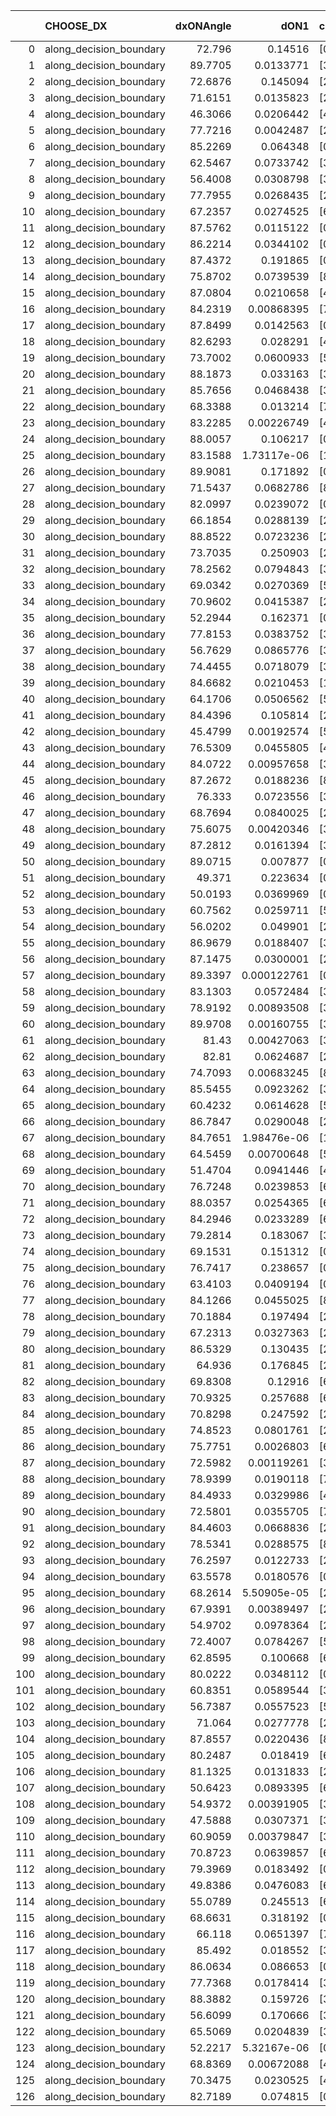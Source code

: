 |     | CHOOSE_DX               |   dxONAngle |        dON1 | cIDON1   |   dON_patch_1 |   nTON |         dON |   dxOFFAngle |       dOFF1 | cIDOFF1   |   dOFF_patch_1 |   nTOFF |        dOFF | SUCCESS   |   nExp |   dual_point_id |   subpoint_time_seconds |   total_execution_time |      logp |        dOFF/dON | Vote dOFF>dON   |
|----:|:------------------------|------------:|------------:|:---------|--------------:|-------:|------------:|-------------:|------------:|:----------|---------------:|--------:|------------:|:----------|-------:|----------------:|------------------------:|-----------------------:|----------:|----------------:|:----------------|
|   0 | along_decision_boundary |     72.796  | 0.14516     | [0 8]    |   0.14516     |      1 | 0.14516     |      63.023  | 0.0588124   | [1 8]     |    0.0588124   |       1 | 0.0588124   | False     |      1 |               1 |                0.806971 |                1.17516 |  0        |     0.405156    | False           |
|   1 | along_decision_boundary |     89.7705 | 0.0133771   | [3 6]    |   0.0133771   |      1 | 0.0133771   |      80.5037 | 0.202564    | [3 6]     |    0.202564    |       1 | 0.202564    | True      |      2 |               2 |                1.41626  |                2.5994  | -0.5      |    15.1425      | True            |
|   2 | along_decision_boundary |     72.6876 | 0.145094    | [2 3]    |   0.145094    |      1 | 0.145094    |      68.3498 | 0.413674    | [2 3]     |    0.413674    |       1 | 0.413674    | True      |      3 |               3 |                1.39387  |                3.99827 | -0        |     2.85108     | True            |
|   3 | along_decision_boundary |     71.6151 | 0.0135823   | [2 8]    |   0.0135823   |      1 | 0.0135823   |      64.817  | 0.00792046  | [2 8]     |    0.00792046  |       1 | 0.00792046  | False     |      4 |               4 |                0.703665 |                4.70994 | -0.166667 |     0.583145    | False           |
|   4 | along_decision_boundary |     46.3066 | 0.0206442   | [4 6]    |   0.0206442   |      1 | 0.0206442   |      50.5036 | 0.0736818   | [4 6]     |    0.0736818   |       1 | 0.0736818   | True      |      5 |               5 |                0.628162 |                5.34509 | -0        |     3.56912     | True            |
|   5 | along_decision_boundary |     77.7216 | 0.0042487   | [2 7]    |   0.0042487   |      1 | 0.0042487   |      88.726  | 0.0138266   | [2 7]     |    0.0138266   |       1 | 0.0138266   | True      |      6 |               6 |                0.741992 |                6.09309 | -0.1      |     3.25432     | True            |
|   6 | along_decision_boundary |     85.2269 | 0.064348    | [0 3]    |   0.064348    |      1 | 0.064348    |      87.3094 | 0.493444    | [0 3]     |    0.493444    |       1 | 0.493444    | True      |      7 |               7 |                1.83467  |                7.93275 | -0.333333 |     7.66836     | True            |
|   7 | along_decision_boundary |     62.5467 | 0.0733742   | [3 4]    |   0.0733742   |      1 | 0.0733742   |      70.2364 | 0.0772871   | [3 4]     |    0.0772871   |       1 | 0.0772871   | True      |      8 |               8 |                0.752591 |                8.69294 | -0.642857 |     1.05333     | True            |
|   8 | along_decision_boundary |     56.4008 | 0.0308798   | [3 5]    |   0.0308798   |      1 | 0.0308798   |      63.9922 | 0.331985    | [3 5]     |    0.331985    |       1 | 0.331985    | True      |      9 |               9 |                1.32419  |               10.0221  | -1        |    10.7509      | True            |
|   9 | along_decision_boundary |     77.7955 | 0.0268435   | [2 7]    |   0.0268435   |      1 | 0.0268435   |      73.0076 | 0.051848    | [2 7]     |    0.051848    |       1 | 0.051848    | True      |     10 |              10 |                0.868215 |               10.8973  | -1.38889  |     1.93149     | True            |
|  10 | along_decision_boundary |     67.2357 | 0.0274525   | [6 9]    |   0.0274525   |      1 | 0.0274525   |      60.7449 | 0.0783501   | [6 9]     |    0.0783501   |       1 | 0.0783501   | True      |     11 |              11 |                0.974232 |               11.8786  | -1.8      |     2.85402     | True            |
|  11 | along_decision_boundary |     87.5762 | 0.0115122   | [0 1]    |   0.0115122   |      1 | 0.0115122   |      89.1694 | 0.328584    | [0 1]     |    0.328584    |       1 | 0.328584    | True      |     12 |              12 |                1.27463  |               13.1573  | -2.22727  |    28.5422      | True            |
|  12 | along_decision_boundary |     86.2214 | 0.0344102   | [0 7]    |   0.0344102   |      1 | 0.0344102   |      79.4046 | 0.013063    | [1 7]     |    0.013063    |       1 | 0.013063    | False     |     13 |              13 |                0.772963 |               13.9352  | -2.66667  |     0.379625    | False           |
|  13 | along_decision_boundary |     87.4372 | 0.191865    | [0 1]    |   0.191865    |      1 | 0.191865    |      78.4692 | 0.0197697   | [0 1]     |    0.0197697   |       1 | 0.0197697   | False     |     14 |              15 |                1.10417  |               15.0797  | -1.88462  |     0.10304     | False           |
|  14 | along_decision_boundary |     75.8702 | 0.0739539   | [8 9]    |   0.0739539   |      1 | 0.0739539   |      79.661  | 0.036296    | [8 9]     |    0.036296    |       1 | 0.036296    | False     |     15 |              16 |                1.16984  |               16.2569  | -1.28571  |     0.490792    | False           |
|  15 | along_decision_boundary |     87.0804 | 0.0210658   | [4 8]    |   0.0210658   |      1 | 0.0210658   |      87.1696 | 0.0669983   | [4 8]     |    0.0669983   |       1 | 0.0669983   | True      |     16 |              17 |                0.726621 |               16.9896  | -0.833333 |     3.18043     | True            |
|  16 | along_decision_boundary |     84.2319 | 0.00868395  | [7 9]    |   0.00868395  |      1 | 0.00868395  |      89.4223 | 0.0674772   | [7 9]     |    0.0674772   |       1 | 0.0674772   | True      |     17 |              19 |                0.973149 |               18.8095  | -1.125    |     7.77034     | True            |
|  17 | along_decision_boundary |     87.8499 | 0.0142563   | [0 8]    |   0.0142563   |      1 | 0.0142563   |      62.9821 | 0.0476177   | [1 8]     |    0.0476177   |       1 | 0.0476177   | True      |     18 |              20 |                0.708932 |               19.5224  | -1.44118  |     3.34011     | True            |
|  18 | along_decision_boundary |     82.6293 | 0.028291    | [4 8]    |   0.028291    |      1 | 0.028291    |      84.5352 | 0.00768594  | [4 8]     |    0.00768594  |       1 | 0.00768594  | False     |     19 |              22 |                0.886401 |               20.4397  | -1.77778  |     0.271675    | False           |
|  19 | along_decision_boundary |     73.7002 | 0.0600933   | [5 7]    |   0.0600933   |      1 | 0.0600933   |      77.1731 | 0.344342    | [5 7]     |    0.344342    |       1 | 0.344342    | True      |     20 |              23 |                2.14885  |               22.5937  | -1.28947  |     5.73013     | True            |
|  20 | along_decision_boundary |     88.1873 | 0.033163    | [3 5]    |   0.033163    |      1 | 0.033163    |      86.8812 | 0.0410295   | [3 5]     |    0.0410295   |       1 | 0.0410295   | True      |     21 |              24 |                0.983223 |               23.5843  | -1.6      |     1.23721     | True            |
|  21 | along_decision_boundary |     85.7656 | 0.0468438   | [3 5]    |   0.0468438   |      1 | 0.0468438   |      86.7314 | 0.0928078   | [3 5]     |    0.0928078   |       1 | 0.0928078   | True      |     22 |              25 |                0.919482 |               24.5108  | -1.92857  |     1.98122     | True            |
|  22 | along_decision_boundary |     68.3388 | 0.013214    | [7 9]    |   0.013214    |      1 | 0.013214    |      68.3163 | 0.0923037   | [7 9]     |    0.0923037   |       1 | 0.0923037   | True      |     23 |              26 |                0.66509  |               25.1839  | -2.27273  |     6.9853      | True            |
|  23 | along_decision_boundary |     83.2285 | 0.00226749  | [4 6]    |   0.00226749  |      1 | 0.00226749  |      76.7467 | 0.00094213  | [4 6]     |    0.00094213  |       1 | 0.00094213  | False     |     24 |              27 |                0.695549 |               25.8858  | -2.63043  |     0.415495    | False           |
|  24 | along_decision_boundary |     88.0057 | 0.106217    | [0 9]    |   0.106217    |      1 | 0.106217    |      73.1094 | 0.000782924 | [1 9]     |    0.000782924 |       1 | 0.000782924 | False     |     25 |              28 |                1.15429  |               27.0451  | -2.08333  |     0.007371    | False           |
|  25 | along_decision_boundary |     83.1588 | 1.73117e-06 | [1 3]    |   1.73117e-06 |      1 | 1.73117e-06 |      87.5026 | 0.0110334   | [1 3]     |    0.0110334   |       1 | 0.0110334   | True      |     26 |              29 |                0.80353  |               27.8536  | -1.62     |  6373.38        | True            |
|  26 | along_decision_boundary |     89.9081 | 0.171892    | [0 8]    |   0.171892    |      1 | 0.171892    |      58.8504 | 0.567352    | [1 8]     |    0.567352    |       1 | 0.567352    | True      |     27 |              30 |                2.41185  |               30.2715  | -1.92308  |     3.30063     | True            |
|  27 | along_decision_boundary |     71.5437 | 0.0682786   | [8 9]    |   0.0682786   |      1 | 0.0682786   |      76.3565 | 0.00852257  | [8 9]     |    0.00852257  |       1 | 0.00852257  | False     |     28 |              31 |                0.801378 |               31.0781  | -2.24074  |     0.124821    | False           |
|  28 | along_decision_boundary |     82.0997 | 0.0239072   | [0 1]    |   0.0239072   |      1 | 0.0239072   |      85.4352 | 0.000966086 | [0 1]     |    0.000966086 |       1 | 0.000966086 | False     |     29 |              32 |                0.667562 |               31.7506  | -1.78571  |     0.0404098   | False           |
|  29 | along_decision_boundary |     66.1854 | 0.0288139   | [2 7]    |   0.0288139   |      1 | 0.0288139   |      76.8588 | 0.00161036  | [2 7]     |    0.00161036  |       1 | 0.00161036  | False     |     30 |              33 |                0.989852 |               32.7445  | -1.39655  |     0.0558882   | False           |
|  30 | along_decision_boundary |     88.8522 | 0.0723236   | [2 4]    |   0.0723236   |      1 | 0.0723236   |      87.273  | 0.0866197   | [2 4]     |    0.0866197   |       1 | 0.0866197   | True      |     31 |              34 |                1.2833   |               34.0358  | -1.06667  |     1.19767     | True            |
|  31 | along_decision_boundary |     73.7035 | 0.250903    | [2 3]    |   0.250903    |      1 | 0.250903    |      70.2861 | 0.0478209   | [2 3]     |    0.0478209   |       1 | 0.0478209   | False     |     32 |              35 |                2.65919  |               36.7     | -1.30645  |     0.190595    | False           |
|  32 | along_decision_boundary |     78.2562 | 0.0794843   | [3 6]    |   0.0794843   |      1 | 0.0794843   |      86.9612 | 0.000903967 | [3 6]     |    0.000903967 |       1 | 0.000903967 | False     |     33 |              36 |                0.840893 |               37.5449  | -1        |     0.0113729   | False           |
|  33 | along_decision_boundary |     69.0342 | 0.0270369   | [5 7]    |   0.0270369   |      1 | 0.0270369   |      66.0855 | 0.0596155   | [5 7]     |    0.0596155   |       1 | 0.0596155   | True      |     34 |              37 |                1.13801  |               38.6869  | -0.742424 |     2.20497     | True            |
|  34 | along_decision_boundary |     70.9602 | 0.0415387   | [2 4]    |   0.0415387   |      1 | 0.0415387   |      83.3741 | 0.283764    | [2 4]     |    0.283764    |       1 | 0.283764    | True      |     35 |              38 |                0.962486 |               39.6559  | -0.941176 |     6.83132     | True            |
|  35 | along_decision_boundary |     52.2944 | 0.162371    | [0 1]    |   0.162371    |      1 | 0.162371    |      55.8146 | 0.194816    | [0 1]     |    0.194816    |       1 | 0.194816    | True      |     36 |              39 |                1.41879  |               41.0827  | -1.15714  |     1.19982     | True            |
|  36 | along_decision_boundary |     77.8153 | 0.0383752   | [3 8]    |   0.0383752   |      1 | 0.0383752   |      80.7116 | 0.00873178  | [3 8]     |    0.00873178  |       1 | 0.00873178  | False     |     37 |              40 |                0.90822  |               41.999   | -1.38889  |     0.227537    | False           |
|  37 | along_decision_boundary |     56.7629 | 0.0865776   | [3 7]    |   0.0865776   |      1 | 0.0865776   |      75.0284 | 0.0399376   | [3 7]     |    0.0399376   |       1 | 0.0399376   | False     |     38 |              41 |                1.06201  |               43.069   | -1.09459  |     0.461293    | False           |
|  38 | along_decision_boundary |     74.4455 | 0.0718079   | [3 5]    |   0.0718079   |      1 | 0.0718079   |      77.5376 | 0.174517    | [3 5]     |    0.174517    |       1 | 0.174517    | True      |     39 |              42 |                1.26448  |               44.3385  | -0.842105 |     2.43034     | True            |
|  39 | along_decision_boundary |     84.6682 | 0.0210453   | [1 9]    |   0.0210453   |      1 | 0.0210453   |      84.992  | 3.24585e-05 | [0 9]     |    3.24585e-05 |       1 | 3.24585e-05 | False     |     40 |              43 |                0.943081 |               45.2866  | -1.03846  |     0.00154232  | False           |
|  40 | along_decision_boundary |     64.1706 | 0.0506562   | [5 8]    |   0.0506562   |      1 | 0.0506562   |      81.657  | 0.0557475   | [5 8]     |    0.0557475   |       1 | 0.0557475   | True      |     41 |              44 |                1.56578  |               46.8617  | -0.8      |     1.10051     | True            |
|  41 | along_decision_boundary |     84.4396 | 0.105814    | [2 5]    |   0.105814    |      1 | 0.105814    |      64.599  | 0.0533466   | [2 5]     |    0.0533466   |       1 | 0.0533466   | False     |     42 |              45 |                0.924271 |               47.7931  | -0.987805 |     0.504155    | False           |
|  42 | along_decision_boundary |     45.4799 | 0.00192574  | [5 7]    |   0.00192574  |      1 | 0.00192574  |      55.1867 | 0.0732717   | [5 7]     |    0.0732717   |       1 | 0.0732717   | True      |     43 |              46 |                1.04931  |               48.8494  | -0.761905 |    38.0486      | True            |
|  43 | along_decision_boundary |     76.5309 | 0.0455805   | [4 8]    |   0.0455805   |      1 | 0.0455805   |      78.0035 | 0.0384983   | [4 8]     |    0.0384983   |       1 | 0.0384983   | False     |     44 |              47 |                0.738746 |               49.5931  | -0.94186  |     0.84462     | False           |
|  44 | along_decision_boundary |     84.0722 | 0.00957658  | [3 9]    |   0.00957658  |      1 | 0.00957658  |      85.2728 | 0.0509209   | [3 9]     |    0.0509209   |       1 | 0.0509209   | True      |     45 |              48 |                1.21754  |               50.8166  | -0.727273 |     5.31723     | True            |
|  45 | along_decision_boundary |     87.2672 | 0.0188236   | [8 9]    |   0.0188236   |      1 | 0.0188236   |      75.826  | 0.00515693  | [8 9]     |    0.00515693  |       1 | 0.00515693  | False     |     46 |              49 |                0.879754 |               51.7054  | -0.9      |     0.273961    | False           |
|  46 | along_decision_boundary |     76.333  | 0.0723556   | [3 5]    |   0.0723556   |      1 | 0.0723556   |      87.6565 | 0.125683    | [3 5]     |    0.125683    |       1 | 0.125683    | True      |     47 |              50 |                1.33244  |               53.0423  | -0.695652 |     1.73702     | True            |
|  47 | along_decision_boundary |     68.7694 | 0.0840025   | [2 6]    |   0.0840025   |      1 | 0.0840025   |      73.7549 | 0.00153216  | [2 6]     |    0.00153216  |       1 | 0.00153216  | False     |     48 |              51 |                0.7176   |               53.7698  | -0.861702 |     0.0182395   | False           |
|  48 | along_decision_boundary |     75.6075 | 0.00420346  | [3 8]    |   0.00420346  |      1 | 0.00420346  |      89.8298 | 0.108548    | [3 8]     |    0.108548    |       1 | 0.108548    | True      |     49 |              52 |                1.02616  |               54.8039  | -0.666667 |    25.8234      | True            |
|  49 | along_decision_boundary |     87.2812 | 0.0161394   | [3 6]    |   0.0161394   |      1 | 0.0161394   |      83.5901 | 0.110668    | [3 6]     |    0.110668    |       1 | 0.110668    | True      |     50 |              53 |                0.854227 |               55.6652  | -0.826531 |     6.85703     | True            |
|  50 | along_decision_boundary |     89.0715 | 0.007877    | [0 3]    |   0.007877    |      1 | 0.007877    |      81.0704 | 0.0934607   | [1 3]     |    0.0934607   |       1 | 0.0934607   | True      |     51 |              56 |                0.881987 |               57.941   | -1        |    11.865       | True            |
|  51 | along_decision_boundary |     49.371  | 0.223634    | [0 1]    |   0.223634    |      1 | 0.223634    |      60.4788 | 0.0954318   | [0 1]     |    0.0954318   |       1 | 0.0954318   | False     |     52 |              57 |                1.55725  |               59.5073  | -1.18627  |     0.426732    | False           |
|  52 | along_decision_boundary |     50.0193 | 0.0369969   | [0 1]    |   0.0369969   |      1 | 0.0369969   |      59.3042 | 0.0622762   | [0 1]     |    0.0622762   |       1 | 0.0622762   | True      |     53 |              58 |                0.75154  |               60.2648  | -0.961538 |     1.68328     | True            |
|  53 | along_decision_boundary |     60.7562 | 0.0259711   | [5 8]    |   0.0259711   |      1 | 0.0259711   |      62.7342 | 0.00410191  | [5 8]     |    0.00410191  |       1 | 0.00410191  | False     |     54 |              59 |                0.729764 |               61.0016  | -1.14151  |     0.157941    | False           |
|  54 | along_decision_boundary |     56.0202 | 0.049901    | [2 3]    |   0.049901    |      1 | 0.049901    |      50.3893 | 0.0600902   | [2 3]     |    0.0600902   |       1 | 0.0600902   | True      |     55 |              60 |                0.787404 |               61.797   | -0.925926 |     1.20419     | True            |
|  55 | along_decision_boundary |     86.9679 | 0.0188407   | [3 5]    |   0.0188407   |      1 | 0.0188407   |      88.9811 | 0.0802229   | [3 5]     |    0.0802229   |       1 | 0.0802229   | True      |     56 |              61 |                1.32527  |               63.1262  | -1.1      |     4.25796     | True            |
|  56 | along_decision_boundary |     87.1475 | 0.0300001   | [2 7]    |   0.0300001   |      1 | 0.0300001   |      72.6884 | 0.0314269   | [2 7]     |    0.0314269   |       1 | 0.0314269   | True      |     57 |              62 |                1.2745   |               64.4053  | -1.28571  |     1.04756     | True            |
|  57 | along_decision_boundary |     89.3397 | 0.000122761 | [0 1]    |   0.000122761 |      1 | 0.000122761 |      86.8155 | 1.91468e-05 | [0 1]     |    1.91468e-05 |       1 | 1.91468e-05 | False     |     58 |              63 |                0.647096 |               65.0604  | -1.48246  |     0.155968    | False           |
|  58 | along_decision_boundary |     83.1303 | 0.0572484   | [3 8]    |   0.0572484   |      1 | 0.0572484   |      84.9107 | 0.0162433   | [3 8]     |    0.0162433   |       1 | 0.0162433   | False     |     59 |              64 |                0.786884 |               65.8543  | -1.24138  |     0.283734    | False           |
|  59 | along_decision_boundary |     78.9192 | 0.00893508  | [3 7]    |   0.00893508  |      1 | 0.00893508  |      83.0261 | 0.0140767   | [3 7]     |    0.0140767   |       1 | 0.0140767   | True      |     60 |              65 |                0.766695 |               66.627   | -1.02542  |     1.57544     | True            |
|  60 | along_decision_boundary |     89.9708 | 0.00160755  | [3 7]    |   0.00160755  |      1 | 0.00160755  |      88.7281 | 0.0577103   | [3 7]     |    0.0577103   |       1 | 0.0577103   | True      |     61 |              66 |                0.743779 |               67.3803  | -1.2      |    35.8995      | True            |
|  61 | along_decision_boundary |     81.43   | 0.00427063  | [3 5]    |   0.00427063  |      1 | 0.00427063  |      72.3954 | 0.112726    | [3 5]     |    0.112726    |       1 | 0.112726    | True      |     62 |              68 |                1.10322  |               68.5106  | -1.38525  |    26.3955      | True            |
|  62 | along_decision_boundary |     82.81   | 0.0624687   | [2 3]    |   0.0624687   |      1 | 0.0624687   |      79.6054 | 0.0147571   | [2 3]     |    0.0147571   |       1 | 0.0147571   | False     |     63 |              70 |                1.11869  |               71.0978  | -1.58065  |     0.236231    | False           |
|  63 | along_decision_boundary |     74.7093 | 0.00683245  | [8 9]    |   0.00683245  |      1 | 0.00683245  |      73.6298 | 0.0455049   | [8 9]     |    0.0455049   |       1 | 0.0455049   | True      |     64 |              72 |                0.860307 |               71.988   | -1.34127  |     6.66012     | True            |
|  64 | along_decision_boundary |     85.5455 | 0.0923262   | [3 5]    |   0.0923262   |      1 | 0.0923262   |      81.7537 | 0.0746457   | [3 5]     |    0.0746457   |       1 | 0.0746457   | False     |     65 |              73 |                1.48365  |               73.4809  | -1.53125  |     0.808499    | False           |
|  65 | along_decision_boundary |     60.4232 | 0.0614628   | [5 9]    |   0.0614628   |      1 | 0.0614628   |      63.2715 | 0.0495164   | [5 9]     |    0.0495164   |       1 | 0.0495164   | False     |     66 |              74 |                1.33533  |               74.8212  | -1.3      |     0.805633    | False           |
|  66 | along_decision_boundary |     86.7847 | 0.0290048   | [2 7]    |   0.0290048   |      1 | 0.0290048   |      74.0347 | 0.0015549   | [2 7]     |    0.0015549   |       1 | 0.0015549   | False     |     67 |              75 |                0.829781 |               75.657   | -1.09091  |     0.0536084   | False           |
|  67 | along_decision_boundary |     84.7651 | 1.98476e-06 | [1 8]    |   1.98476e-06 |      1 | 1.98476e-06 |      84.4301 | 0.0770835   | [1 8]     |    0.0770835   |       1 | 0.0770835   | True      |     68 |              76 |                1.30277  |               76.9677  | -0.902985 | 38837.7         | True            |
|  68 | along_decision_boundary |     64.5459 | 0.00700648  | [5 8]    |   0.00700648  |      1 | 0.00700648  |      50.6443 | 0.00755474  | [5 8]     |    0.00755474  |       1 | 0.00755474  | True      |     69 |              77 |                0.726036 |               77.6987  | -1.05882  |     1.07825     | True            |
|  69 | along_decision_boundary |     51.4704 | 0.0941446   | [4 8]    |   0.0941446   |      1 | 0.0941446   |      57.359  | 0.0529747   | [4 8]     |    0.0529747   |       1 | 0.0529747   | False     |     70 |              78 |                1.04996  |               78.7569  | -1.22464  |     0.562694    | False           |
|  70 | along_decision_boundary |     76.7248 | 0.0239853   | [6 8]    |   0.0239853   |      1 | 0.0239853   |      83.3342 | 0.0387855   | [6 8]     |    0.0387855   |       1 | 0.0387855   | True      |     71 |              80 |                0.939045 |               79.732   | -1.02857  |     1.61705     | True            |
|  71 | along_decision_boundary |     88.0357 | 0.0254365   | [6 9]    |   0.0254365   |      1 | 0.0254365   |      80.3908 | 0.00308356  | [6 9]     |    0.00308356  |       1 | 0.00308356  | False     |     72 |              81 |                0.939615 |               80.6846  | -1.19014  |     0.121226    | False           |
|  72 | along_decision_boundary |     84.2946 | 0.0233289   | [6 9]    |   0.0233289   |      1 | 0.0233289   |      85.301  | 0.0075126   | [6 9]     |    0.0075126   |       1 | 0.0075126   | False     |     73 |              82 |                0.761639 |               81.4562  | -1        |     0.32203     | False           |
|  73 | along_decision_boundary |     79.2814 | 0.183067    | [3 5]    |   0.183067    |      1 | 0.183067    |      83.3102 | 0.220306    | [3 5]     |    0.220306    |       1 | 0.220306    | True      |     74 |              85 |                1.52188  |               83.0243  | -0.828767 |     1.20342     | True            |
|  74 | along_decision_boundary |     69.1531 | 0.151312    | [0 8]    |   0.151312    |      1 | 0.151312    |      55.1764 | 0.000611667 | [1 8]     |    0.000611667 |       1 | 0.000611667 | False     |     75 |              87 |                1.39382  |               84.4465  | -0.972973 |     0.00404242  | False           |
|  75 | along_decision_boundary |     76.7417 | 0.238657    | [0 1]    |   0.238657    |      1 | 0.238657    |      80.6546 | 0.140282    | [0 1]     |    0.140282    |       1 | 0.140282    | False     |     76 |              88 |                1.71097  |               86.1635  | -0.806667 |     0.5878      | False           |
|  76 | along_decision_boundary |     63.4103 | 0.0409194   | [0 1]    |   0.0409194   |      1 | 0.0409194   |      70.5852 | 0.0691273   | [0 1]     |    0.0691273   |       1 | 0.0691273   | True      |     77 |              89 |                0.927037 |               87.0981  | -0.657895 |     1.68935     | True            |
|  77 | along_decision_boundary |     84.1266 | 0.0455025   | [8 9]    |   0.0455025   |      1 | 0.0455025   |      86.0128 | 0.0123232   | [8 9]     |    0.0123232   |       1 | 0.0123232   | False     |     78 |              92 |                1.08303  |               90.7808  | -0.785714 |     0.270824    | False           |
|  78 | along_decision_boundary |     70.1884 | 0.197494    | [2 4]    |   0.197494    |      1 | 0.197494    |      73.1928 | 0.00132127  | [2 4]     |    0.00132127  |       1 | 0.00132127  | False     |     79 |              93 |                1.02206  |               91.808   | -0.641026 |     0.00669017  | False           |
|  79 | along_decision_boundary |     67.2313 | 0.0327363   | [2 7]    |   0.0327363   |      1 | 0.0327363   |      69.6116 | 0.24068     | [2 7]     |    0.24068     |       1 | 0.24068     | True      |     80 |              94 |                1.62738  |               93.4433  | -0.512658 |     7.35207     | True            |
|  80 | along_decision_boundary |     86.5329 | 0.130435    | [2 8]    |   0.130435    |      1 | 0.130435    |      82.5727 | 0.0682804   | [2 8]     |    0.0682804   |       1 | 0.0682804   | False     |     81 |              95 |                1.02181  |               94.4742  | -0.625    |     0.523482    | False           |
|  81 | along_decision_boundary |     64.936  | 0.176845    | [2 6]    |   0.176845    |      1 | 0.176845    |      66.1433 | 0.0326956   | [2 6]     |    0.0326956   |       1 | 0.0326956   | False     |     82 |              96 |                0.987067 |               95.4694  | -0.5      |     0.184883    | False           |
|  82 | along_decision_boundary |     69.8308 | 0.12916     | [6 9]    |   0.12916     |      1 | 0.12916     |      78.5377 | 0.00136004  | [6 9]     |    0.00136004  |       1 | 0.00136004  | False     |     83 |              98 |                0.772425 |               96.2837  | -0.390244 |     0.0105299   | False           |
|  83 | along_decision_boundary |     70.9325 | 0.257688    | [6 9]    |   0.257688    |      1 | 0.257688    |      79.8409 | 0.220956    | [6 9]     |    0.220956    |       1 | 0.220956    | False     |     84 |              99 |                1.72234  |               98.0101  | -0.295181 |     0.857459    | False           |
|  84 | along_decision_boundary |     70.8298 | 0.247592    | [2 7]    |   0.247592    |      1 | 0.247592    |      71.0706 | 0.10229     | [2 7]     |    0.10229     |       1 | 0.10229     | False     |     85 |             100 |                1.05949  |               99.0756  | -0.214286 |     0.413139    | False           |
|  85 | along_decision_boundary |     74.8523 | 0.0801761   | [2 9]    |   0.0801761   |      1 | 0.0801761   |      69.7217 | 0.198582    | [2 9]     |    0.198582    |       1 | 0.198582    | True      |     86 |             101 |                0.872599 |               99.9561  | -0.147059 |     2.47682     | True            |
|  86 | along_decision_boundary |     75.7751 | 0.0026803   | [6 7]    |   0.0026803   |      1 | 0.0026803   |      73.4369 | 0.037749    | [6 7]     |    0.037749    |       1 | 0.037749    | True      |     87 |             102 |                0.823074 |              100.788   | -0.209302 |    14.0839      | True            |
|  87 | along_decision_boundary |     72.5982 | 0.00119261  | [3 8]    |   0.00119261  |      1 | 0.00119261  |      78.402  | 0.0146873   | [3 8]     |    0.0146873   |       1 | 0.0146873   | True      |     88 |             103 |                0.668149 |              101.462   | -0.281609 |    12.3152      | True            |
|  88 | along_decision_boundary |     78.9399 | 0.0190118   | [7 8]    |   0.0190118   |      1 | 0.0190118   |      71.2546 | 0.0925672   | [7 8]     |    0.0925672   |       1 | 0.0925672   | True      |     89 |             104 |                1.81525  |              103.285   | -0.363636 |     4.86893     | True            |
|  89 | along_decision_boundary |     84.4933 | 0.0329986   | [4 8]    |   0.0329986   |      1 | 0.0329986   |      88.3182 | 0.098123    | [4 8]     |    0.098123    |       1 | 0.098123    | True      |     90 |             105 |                0.812396 |              104.105   | -0.455056 |     2.97355     | True            |
|  90 | along_decision_boundary |     72.5801 | 0.0355705   | [7 9]    |   0.0355705   |      1 | 0.0355705   |      69.3617 | 0.0785186   | [7 9]     |    0.0785186   |       1 | 0.0785186   | True      |     91 |             108 |                1.2915   |              106.932   | -0.555556 |     2.20741     | True            |
|  91 | along_decision_boundary |     84.4603 | 0.0668836   | [2 7]    |   0.0668836   |      1 | 0.0668836   |      79.6032 | 0.447205    | [2 7]     |    0.447205    |       1 | 0.447205    | True      |     92 |             109 |                1.04321  |              107.983   | -0.664835 |     6.68632     | True            |
|  92 | along_decision_boundary |     78.5341 | 0.0288575   | [8 9]    |   0.0288575   |      1 | 0.0288575   |      76.4828 | 0.0858972   | [8 9]     |    0.0858972   |       1 | 0.0858972   | True      |     93 |             111 |                1.00748  |              109.021   | -0.782609 |     2.9766      | True            |
|  93 | along_decision_boundary |     76.2597 | 0.0122733   | [2 3]    |   0.0122733   |      1 | 0.0122733   |      74.1991 | 0.190845    | [2 3]     |    0.190845    |       1 | 0.190845    | True      |     94 |             112 |                1.32363  |              110.35    | -0.908602 |    15.5497      | True            |
|  94 | along_decision_boundary |     63.5578 | 0.0180576   | [0 1]    |   0.0180576   |      1 | 0.0180576   |      68.1985 | 0.00151074  | [0 1]     |    0.00151074  |       1 | 0.00151074  | False     |     95 |             114 |                0.740208 |              112.803   | -1.04255  |     0.0836622   | False           |
|  95 | along_decision_boundary |     68.2614 | 5.50905e-05 | [2 9]    |   5.50905e-05 |      1 | 5.50905e-05 |      74.7335 | 0.0846193   | [2 9]     |    0.0846193   |       1 | 0.0846193   | True      |     96 |             115 |                0.92246  |              113.737   | -0.889474 |  1536.01        | True            |
|  96 | along_decision_boundary |     67.9391 | 0.00389497  | [2 4]    |   0.00389497  |      1 | 0.00389497  |      75.6257 | 0.00778558  | [2 4]     |    0.00778558  |       1 | 0.00778558  | True      |     97 |             116 |                0.70003  |              114.447   | -1.02083  |     1.99888     | True            |
|  97 | along_decision_boundary |     54.9702 | 0.0978364   | [2 4]    |   0.0978364   |      1 | 0.0978364   |      82.2573 | 0.0636209   | [2 4]     |    0.0636209   |       1 | 0.0636209   | False     |     98 |             117 |                0.986282 |              115.442   | -1.15979  |     0.650279    | False           |
|  98 | along_decision_boundary |     72.4007 | 0.0784267   | [5 7]    |   0.0784267   |      1 | 0.0784267   |      79.5514 | 0.0835893   | [5 7]     |    0.0835893   |       1 | 0.0835893   | True      |     99 |             119 |                1.34498  |              116.831   | -1        |     1.06583     | True            |
|  99 | along_decision_boundary |     62.8595 | 0.100668    | [6 9]    |   0.100668    |      1 | 0.100668    |      70.2832 | 0.0834972   | [6 9]     |    0.0834972   |       1 | 0.0834972   | False     |    100 |             120 |                1.38762  |              118.228   | -1.13636  |     0.829435    | False           |
| 100 | along_decision_boundary |     80.0222 | 0.0348112   | [0 9]    |   0.0348112   |      1 | 0.0348112   |      87.7817 | 0.083751    | [1 9]     |    0.083751    |       1 | 0.083751    | True      |    101 |             122 |                1.09553  |              119.367   | -0.98     |     2.40587     | True            |
| 101 | along_decision_boundary |     60.8351 | 0.0589544   | [3 8]    |   0.0589544   |      1 | 0.0589544   |      71.5424 | 0.0287245   | [3 8]     |    0.0287245   |       1 | 0.0287245   | False     |    102 |             123 |                0.902257 |              120.277   | -1.11386  |     0.487232    | False           |
| 102 | along_decision_boundary |     56.7387 | 0.0557523   | [5 7]    |   0.0557523   |      1 | 0.0557523   |      64.3573 | 0.268789    | [5 7]     |    0.268789    |       1 | 0.268789    | True      |    103 |             124 |                1.31506  |              121.601   | -0.960784 |     4.82112     | True            |
| 103 | along_decision_boundary |     71.064  | 0.0277778   | [2 4]    |   0.0277778   |      1 | 0.0277778   |      81.1705 | 0.1072      | [2 4]     |    0.1072      |       1 | 0.1072      | True      |    104 |             125 |                1.46443  |              123.072   | -1.09223  |     3.85921     | True            |
| 104 | along_decision_boundary |     87.8557 | 0.0220436   | [8 9]    |   0.0220436   |      1 | 0.0220436   |      78.8218 | 0.0292974   | [8 9]     |    0.0292974   |       1 | 0.0292974   | True      |    105 |             127 |                0.786357 |              125.755   | -1.23077  |     1.32906     | True            |
| 105 | along_decision_boundary |     80.2487 | 0.018419    | [6 8]    |   0.018419    |      1 | 0.018419    |      73.4739 | 0.156296    | [6 8]     |    0.156296    |       1 | 0.156296    | True      |    106 |             128 |                0.886221 |              126.65    | -1.37619  |     8.4856      | True            |
| 106 | along_decision_boundary |     81.1325 | 0.0131833   | [2 5]    |   0.0131833   |      1 | 0.0131833   |      76.9312 | 0.00042995  | [2 5]     |    0.00042995  |       1 | 0.00042995  | False     |    107 |             129 |                0.695558 |              127.351   | -1.5283   |     0.0326131   | False           |
| 107 | along_decision_boundary |     50.6423 | 0.0893395   | [6 9]    |   0.0893395   |      1 | 0.0893395   |      65.3175 | 0.0200959   | [6 9]     |    0.0200959   |       1 | 0.0200959   | False     |    108 |             131 |                1.35788  |              128.732   | -1.35047  |     0.224938    | False           |
| 108 | along_decision_boundary |     54.9372 | 0.00391905  | [3 6]    |   0.00391905  |      1 | 0.00391905  |      63.2648 | 0.097207    | [3 6]     |    0.097207    |       1 | 0.097207    | True      |    109 |             132 |                0.946603 |              129.686   | -1.18519  |    24.8037      | True            |
| 109 | along_decision_boundary |     47.5888 | 0.0307371   | [3 6]    |   0.0307371   |      1 | 0.0307371   |      57.1126 | 0.0173576   | [3 6]     |    0.0173576   |       1 | 0.0173576   | False     |    110 |             133 |                0.724983 |              130.416   | -1.32569  |     0.564712    | False           |
| 110 | along_decision_boundary |     60.9059 | 0.00379847  | [3 6]    |   0.00379847  |      1 | 0.00379847  |      68.7115 | 0.0742843   | [3 6]     |    0.0742843   |       1 | 0.0742843   | True      |    111 |             134 |                1.04672  |              131.472   | -1.16364  |    19.5564      | True            |
| 111 | along_decision_boundary |     70.8723 | 0.0639857   | [6 9]    |   0.0639857   |      1 | 0.0639857   |      72.7993 | 0.0848457   | [6 9]     |    0.0848457   |       1 | 0.0848457   | True      |    112 |             135 |                0.765757 |              132.246   | -1.3018   |     1.32601     | True            |
| 112 | along_decision_boundary |     79.3969 | 0.0183492   | [0 8]    |   0.0183492   |      1 | 0.0183492   |      62.7849 | 0.000110868 | [1 8]     |    0.000110868 |       1 | 0.000110868 | False     |    113 |             136 |                0.867712 |              133.124   | -1.44643  |     0.00604213  | False           |
| 113 | along_decision_boundary |     49.8386 | 0.0476083   | [6 9]    |   0.0476083   |      1 | 0.0476083   |      70.4077 | 0.195295    | [6 9]     |    0.195295    |       1 | 0.195295    | True      |    114 |             137 |                1.37218  |              134.502   | -1.27876  |     4.10212     | True            |
| 114 | along_decision_boundary |     55.0789 | 0.245513    | [6 9]    |   0.245513    |      1 | 0.245513    |      68.0756 | 0.244979    | [6 9]     |    0.244979    |       1 | 0.244979    | False     |    115 |             138 |                1.98926  |              136.497   | -1.42105  |     0.997825    | False           |
| 115 | along_decision_boundary |     68.6631 | 0.318192    | [0 1]    |   0.318192    |      1 | 0.318192    |      84.6818 | 0.0270424   | [0 1]     |    0.0270424   |       1 | 0.0270424   | False     |    116 |             139 |                2.16613  |              138.67    | -1.25652  |     0.0849876   | False           |
| 116 | along_decision_boundary |     66.118  | 0.0651397   | [7 9]    |   0.0651397   |      1 | 0.0651397   |      71.1643 | 0.0892476   | [7 9]     |    0.0892476   |       1 | 0.0892476   | True      |    117 |             140 |                0.783905 |              139.462   | -1.10345  |     1.3701      | True            |
| 117 | along_decision_boundary |     85.492  | 0.018552    | [3 5]    |   0.018552    |      1 | 0.018552    |      87.2721 | 0.194122    | [3 5]     |    0.194122    |       1 | 0.194122    | True      |    118 |             141 |                0.871339 |              140.34    | -1.23504  |    10.4637      | True            |
| 118 | along_decision_boundary |     86.0634 | 0.086653    | [0 1]    |   0.086653    |      1 | 0.086653    |      87.5962 | 0.170294    | [0 1]     |    0.170294    |       1 | 0.170294    | True      |    119 |             142 |                0.946738 |              141.293   | -1.37288  |     1.96525     | True            |
| 119 | along_decision_boundary |     77.7368 | 0.0178414   | [3 6]    |   0.0178414   |      1 | 0.0178414   |      79.1456 | 0.0726862   | [3 6]     |    0.0726862   |       1 | 0.0726862   | True      |    120 |             143 |                0.660235 |              141.963   | -1.51681  |     4.07401     | True            |
| 120 | along_decision_boundary |     88.3882 | 0.159726    | [3 7]    |   0.159726    |      1 | 0.159726    |      82.01   | 0.0276802   | [3 7]     |    0.0276802   |       1 | 0.0276802   | False     |    121 |             144 |                1.07084  |              143.043   | -1.66667  |     0.173298    | False           |
| 121 | along_decision_boundary |     56.6099 | 0.170666    | [3 5]    |   0.170666    |      1 | 0.170666    |      57.411  | 0.0508424   | [3 5]     |    0.0508424   |       1 | 0.0508424   | False     |    122 |             145 |                1.87574  |              144.927   | -1.49174  |     0.297906    | False           |
| 122 | along_decision_boundary |     65.5069 | 0.0204839   | [3 6]    |   0.0204839   |      1 | 0.0204839   |      63.8095 | 0.224235    | [3 6]     |    0.224235    |       1 | 0.224235    | True      |    123 |             146 |                1.68612  |              146.621   | -1.32787  |    10.9469      | True            |
| 123 | along_decision_boundary |     52.2217 | 5.32167e-06 | [0 7]    |   5.32167e-06 |      1 | 5.32167e-06 |      64.4719 | 0.0425183   | [1 7]     |    0.0425183   |       1 | 0.0425183   | True      |    124 |             147 |                0.704583 |              147.333   | -1.46748  |  7989.65        | True            |
| 124 | along_decision_boundary |     68.8369 | 0.00672088  | [4 8]    |   0.00672088  |      1 | 0.00672088  |      68.4441 | 0.0539203   | [4 8]     |    0.0539203   |       1 | 0.0539203   | True      |    125 |             149 |                1.17129  |              149.894   | -1.6129   |     8.02281     | True            |
| 125 | along_decision_boundary |     70.3475 | 0.0230525   | [4 8]    |   0.0230525   |      1 | 0.0230525   |      70.2186 | 0.00298314  | [4 8]     |    0.00298314  |       1 | 0.00298314  | False     |    126 |             150 |                0.867393 |              150.768   | -1.764    |     0.129407    | False           |
| 126 | along_decision_boundary |     82.7189 | 0.074815    | [0 8]    |   0.074815    |      1 | 0.074815    |      69.9223 | 1.11308e-05 | [1 8]     |    1.11308e-05 |       1 | 1.11308e-05 | False     |    127 |             151 |                1.40432  |              152.178   | -1.5873   |     0.000148777 | False           |